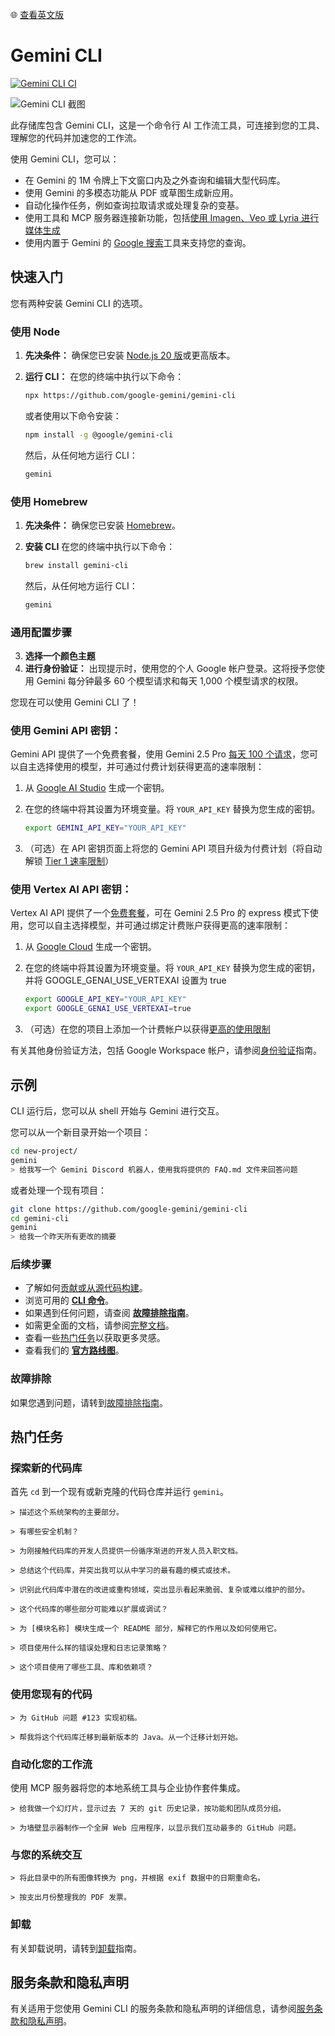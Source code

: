 🌐 [查看英文版](../../README.md)

# Gemini CLI

[![Gemini CLI CI](https://github.com/google-gemini/gemini-cli/actions/workflows/ci.yml/badge.svg)](https://github.com/google-gemini/gemini-cli/actions/workflows/ci.yml)

![Gemini CLI 截图](../../docs/assets/gemini-screenshot.png)

此存储库包含 Gemini CLI，这是一个命令行 AI 工作流工具，可连接到您的工具、理解您的代码并加速您的工作流。

使用 Gemini CLI，您可以：

- 在 Gemini 的 1M 令牌上下文窗口内及之外查询和编辑大型代码库。
- 使用 Gemini 的多模态功能从 PDF 或草图生成新应用。
- 自动化操作任务，例如查询拉取请求或处理复杂的变基。
- 使用工具和 MCP 服务器连接新功能，包括[使用 Imagen、Veo 或 Lyria 进行媒体生成](https://github.com/GoogleCloudPlatform/vertex-ai-creative-studio/tree/main/experiments/mcp-genmedia)
- 使用内置于 Gemini 的 [Google 搜索](https://ai.google.dev/gemini-api/docs/grounding)工具来支持您的查询。

## 快速入门

您有两种安装 Gemini CLI 的选项。

### 使用 Node

1. **先决条件：** 确保您已安装 [Node.js 20 版](https://nodejs.org/en/download)或更高版本。
2. **运行 CLI：** 在您的终端中执行以下命令：

   ```bash
   npx https://github.com/google-gemini/gemini-cli
   ```

   或者使用以下命令安装：

   ```bash
   npm install -g @google/gemini-cli
   ```

   然后，从任何地方运行 CLI：

   ```bash
   gemini
   ```

### 使用 Homebrew

1. **先决条件：** 确保您已安装 [Homebrew](https://brew.sh/)。
2. **安装 CLI** 在您的终端中执行以下命令：

   ```bash
   brew install gemini-cli
   ```

   然后，从任何地方运行 CLI：

   ```bash
   gemini
   ```

### 通用配置步骤

3. **选择一个颜色主题**
4. **进行身份验证：** 出现提示时，使用您的个人 Google 帐户登录。这将授予您使用 Gemini 每分钟最多 60 个模型请求和每天 1,000 个模型请求的权限。

您现在可以使用 Gemini CLI 了！

### 使用 Gemini API 密钥：


Gemini API 提供了一个免费套餐，使用 Gemini 2.5 Pro [每天 100 个请求](https://ai.google.dev/gemini-api/docs/rate-limits#free-tier)，您可以自主选择使用的模型，并可通过付费计划获得更高的速率限制：

1. 从 [Google AI Studio](https://aistudio.google.com/apikey) 生成一个密钥。
2. 在您的终端中将其设置为环境变量。将 `YOUR_API_KEY` 替换为您生成的密钥。

   ```bash
   export GEMINI_API_KEY="YOUR_API_KEY"
   ```

3. （可选）在 API 密钥页面上将您的 Gemini API 项目升级为付费计划（将自动解锁 [Tier 1 速率限制](https://ai.google.dev/gemini-api/docs/rate-limits#tier-1)）

### 使用 Vertex AI API 密钥：

Vertex AI API 提供了一个[免费套餐](https://cloud.google.com/vertex-ai/generative-ai/docs/start/express-mode/overview)，可在 Gemini 2.5 Pro 的 express 模式下使用，您可以自主选择模型，并可通过绑定计费账户获得更高的速率限制：

1. 从 [Google Cloud](https://cloud.google.com/vertex-ai/generative-ai/docs/start/api-keys) 生成一个密钥。
2. 在您的终端中将其设置为环境变量。将 `YOUR_API_KEY` 替换为您生成的密钥，并将 GOOGLE_GENAI_USE_VERTEXAI 设置为 true

   ```bash
   export GOOGLE_API_KEY="YOUR_API_KEY"
   export GOOGLE_GENAI_USE_VERTEXAI=true
   ```

3. （可选）在您的项目上添加一个计费帐户以获得[更高的使用限制](https://cloud.google.com/vertex-ai/generative-ai/docs/quotas)

有关其他身份验证方法，包括 Google Workspace 帐户，请参阅[身份验证](./docs/cli/authentication.md)指南。

## 示例

CLI 运行后，您可以从 shell 开始与 Gemini 进行交互。

您可以从一个新目录开始一个项目：

```sh
cd new-project/
gemini
> 给我写一个 Gemini Discord 机器人，使用我将提供的 FAQ.md 文件来回答问题
```

或者处理一个现有项目：

```sh
git clone https://github.com/google-gemini/gemini-cli
cd gemini-cli
gemini
> 给我一个昨天所有更改的摘要
```

### 后续步骤

- 了解如何[贡献或从源代码构建](./CONTRIBUTING.md)。
- 浏览可用的 **[CLI 命令](./docs/cli/commands.md)**。
- 如果遇到任何问题，请查阅 **[故障排除指南](./docs/troubleshooting.md)**。
- 如需更全面的文档，请参阅[完整文档](./docs/index.md)。
- 查看一些[热门任务](#popular-tasks)以获取更多灵感。
- 查看我们的 **[官方路线图](./ROADMAP.md)**。

### 故障排除

如果您遇到问题，请转到[故障排除指南](docs/troubleshooting.md)。

## 热门任务

### 探索新的代码库

首先 `cd` 到一个现有或新克隆的代码仓库并运行 `gemini`。

```text
> 描述这个系统架构的主要部分。
```

```text
> 有哪些安全机制？
```

```text
> 为刚接触代码库的开发人员提供一份循序渐进的开发人员入职文档。
```

```text
> 总结这个代码库，并突出我可以从中学习的最有趣的模式或技术。
```

```text
> 识别此代码库中潜在的改进或重构领域，突出显示看起来脆弱、复杂或难以维护的部分。
```

```text
> 这个代码库的哪些部分可能难以扩展或调试？
```

```text
> 为 [模块名称] 模块生成一个 README 部分，解释它的作用以及如何使用它。
```

```text
> 项目使用什么样的错误处理和日志记录策略？
```

```text
> 这个项目使用了哪些工具、库和依赖项？
```

### 使用您现有的代码

```text
> 为 GitHub 问题 #123 实现初稿。
```

```text
> 帮我将这个代码库迁移到最新版本的 Java。从一个迁移计划开始。
```

### 自动化您的工作流

使用 MCP 服务器将您的本地系统工具与企业协作套件集成。

```text
> 给我做一个幻灯片，显示过去 7 天的 git 历史记录，按功能和团队成员分组。
```

```text
> 为墙壁显示器制作一个全屏 Web 应用程序，以显示我们互动最多的 GitHub 问题。
```

### 与您的系统交互

```text
> 将此目录中的所有图像转换为 png，并根据 exif 数据中的日期重命名。
```

```text
> 按支出月份整理我的 PDF 发票。
```

### 卸载

有关卸载说明，请转到[卸载](docs/Uninstall.md)指南。

## 服务条款和隐私声明

有关适用于您使用 Gemini CLI 的服务条款和隐私声明的详细信息，请参阅[服务条款和隐私声明](./docs/tos-privacy.md)。